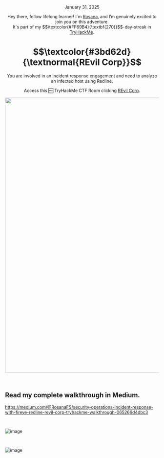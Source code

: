 <p align="center">January 31, 2025</p>
<p align="center">Hey there, fellow lifelong learner! I´m <a href="https://www.linkedin.com/in/rosanafssantos/">Rosana</a>, and I’m genuinely excited to join you on this adventure.<br>
It´s part of my $$\textcolor{#FF69B4}{\textbf{270}}$$-day-streak in  <a href="https://tryhackme.com">TryHackMe</a>.</p>

<h1 align="center">
  $$\textcolor{#3bd62d}{\textnormal{REvil Corp}}$$
</h1>
<p align="center">You are involved in an incident response engagement and need to analyze an infected host using Redline.</p>
<p align="center">Access this 🆓 TryHackMe CTF Room clicking <a href="https://tryhackme.com/room/revilcorp">REvil Corp</a>.</p>
                                                              
<p align="center">
  <img width="900px" src="(https://github.com/user-attachments/assets/b30b76a5-70b7-4357-9d45-118687e904bc">
</p>


<br>

<h2>Read my complete walkthrough in Medium.</h2>

https://medium.com/@RosanaFS/security-operations-incident-response-with-fireye-redline-revil-corp-tryhackme-walkthrough-065266d4dbc3

<br>

![image](https://github.com/user-attachments/assets/d27ce8c0-cd1f-47da-b903-a009300db5f7)


<br>

![image](https://github.com/user-attachments/assets/48830aca-d553-428a-8a1c-ef87fe3bc1d8)


